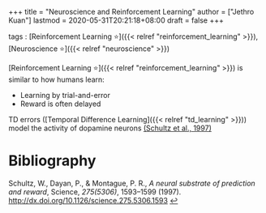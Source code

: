 +++
title = "Neuroscience and Reinforcement Learning"
author = ["Jethro Kuan"]
lastmod = 2020-05-31T20:21:18+08:00
draft = false
+++

tags
: [Reinforcement Learning ⭐]({{< relref "reinforcement_learning" >}}), [Neuroscience ⭐]({{< relref "neuroscience" >}})

[Reinforcement Learning ⭐]({{< relref "reinforcement_learning" >}}) is similar to how humans learn:

- Learning by trial-and-error
- Reward is often delayed

TD errors ([Temporal Difference Learning]({{< relref "td_learning" >}})) model the activity of
dopamine neurons <a id="1df216ba2adc9f4271136342d9e684a9" href="#schultz97_neural_subst_predic_rewar">(Schultz et al., 1997)</a>

# Bibliography

<a id="schultz97_neural_subst_predic_rewar" target="_blank">Schultz, W., Dayan, P., & Montague, P. R., _A neural substrate of prediction and reward_, Science, _275(5306)_, 1593–1599 (1997). http://dx.doi.org/10.1126/science.275.5306.1593</a> [↩](#1df216ba2adc9f4271136342d9e684a9)
